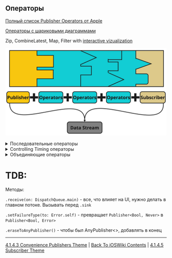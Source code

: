 ## Операторы

[Полный список Publisher Operators от Apple](https://developer.apple.com/documentation/combine/publishers-merge-publisher-operators)

[Операторы с шариковыми диаграммами](https://tanaschita.com/20221121-cheatsheet-combine-operators/)

Zip, CombineLatest, Map, Filter with [interactive vizualization](https://rxmarbles.com/#combineLatest)

![](https://github.com/eldaroid/pictures/blob/master/iOSWiki/Swift/Combine.jpg?raw=true)


<details><summary>Последовательные операторы</summary>
<p>

* .first, .first(where:)
* .last, .last(where:)
* .output(at:), .output(in:)
* .count
* .contains, .contains(where:)
* .allSatisfy
* .reduce

</p>
</details>

<details><summary>Controlling Timing операторы</summary>
<p>

* delay - 
* debounce - операция фильтрации. При получении значения делается пауза в заданный интервал времени и отправляется последнее и __**единственное**__ значение. Если в заданный интервал приходит новое значение, то отсчет паузы возобновляется
![](https://github.com/eldaroid/pictures/blob/master/iOSWiki/Swift/debounce.jpeg?raw=true)
![](https://github.com/eldaroid/pictures/blob/master/iOSWiki/Swift/debounce2.jpeg?raw=true)
    > Пример: Панель поиска, где пользователи могут вводить поисковые запросы. Если пользователь продолжает печатать в течение n периода, период ожидания возобновляется, гарантируя, что вызов API будет выполнен только после небольшой паузы в наборе текста.
* throttle - операция фильтрации. Cобирает несколько результатов с течением времени и отправляет один результат, но делает это с фиксированными временными окнами
![](https://github.com/eldaroid/pictures/blob/master/iOSWiki/Swift/throttle.jpeg?raw=true)
![](https://github.com/eldaroid/pictures/blob/master/iOSWiki/Swift/throttle2.jpeg?raw=true)
    > Пример: Ккнопка, которую пользователи могут нажимать, вы хотите обрабатывать нажатия, но не допускать случайных множественных нажатий в быстрой последовательности. `throttle` гарантирует, что событие нажатия кнопки обрабатывается только один раз каждые 500 миллисекунд, независимо от того, сколько раз была нажата кнопка.
    
* measure interval -

</p>
</details>

<details><summary>Объединяющие операторы</summary>
<p>

* .prepend
* .append
* .switchToLatest
* .merge(with:)
* .combineLatest
* .zip

</p>
</details>



# TDB: 

Методы: 

`.receive(on: DispatchQueue.main)` - все, что влияет на UI, нужно делать в главном потоке. Вызывать перед `.sink`

`.setFailureType(to: Error.self)` - превращает `Publisher<Bool, Never>` в `Publisher<Bool, Error>`

`.eraseToAnyPublisher()` - чтобы был AnyPublisher<>, добавлять в конец

---

[4.1.4.3 Convenience Publishers Theme](./4.1.4.3%20ConveniencePublishers.md) | [Back To iOSWiki Contents](https://github.com/eldaroid/iOSWiki) | [4.1.4.5 Subscriber Theme](./4.1.4.5%20Subscriber.md)